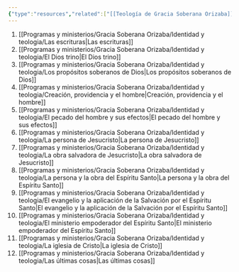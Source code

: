 ```yaml
---
{"type":"resources","related":["[[Teología de Gracia Soberana Orizaba]]","[[Gracia Soberana Orizaba]]"],"class":"creed","aliases":["Confesión de Fe"],"dg-publish":true,"permalink":"/programas-y-ministerios/gracia-soberana-orizaba/identidad-y-teologia/nosotros-creemos/","dgPassFrontmatter":true}
---
```



1. [[Programas y ministerios/Gracia Soberana Orizaba/Identidad y teologia/Las escrituras\|Las escrituras]]
2. [[Programas y ministerios/Gracia Soberana Orizaba/Identidad y teologia/El Dios trino\|El Dios trino]]
3. [[Programas y ministerios/Gracia Soberana Orizaba/Identidad y teologia/Los propósitos soberanos de Dios\|Los propósitos soberanos de Dios]]
4. [[Programas y ministerios/Gracia Soberana Orizaba/Identidad y teologia/Creación, providencia y el hombre\|Creación, providencia y el hombre]]
5. [[Programas y ministerios/Gracia Soberana Orizaba/Identidad y teologia/El pecado del hombre y sus efectos\|El pecado del hombre y sus efectos]]
6. [[Programas y ministerios/Gracia Soberana Orizaba/Identidad y teologia/La persona de Jesucristo\|La persona de Jesucristo]]
7. [[Programas y ministerios/Gracia Soberana Orizaba/Identidad y teologia/La obra salvadora de Jesucristo\|La obra salvadora de Jesucristo]]
8. [[Programas y ministerios/Gracia Soberana Orizaba/Identidad y teologia/La persona y la obra del Espíritu Santo\|La persona y la obra del Espíritu Santo]]
9. [[Programas y ministerios/Gracia Soberana Orizaba/Identidad y teologia/El evangelio y la aplicación de la Salvación por el Espíritu Santo\|El evangelio y la aplicación de la Salvación por el Espíritu Santo]]
10. [[Programas y ministerios/Gracia Soberana Orizaba/Identidad y teologia/El ministerio empoderador del Espíritu Santo\|El ministerio empoderador del Espíritu Santo]]
11. [[Programas y ministerios/Gracia Soberana Orizaba/Identidad y teologia/La iglesia de Cristo\|La iglesia de Cristo]]
12. [[Programas y ministerios/Gracia Soberana Orizaba/Identidad y teologia/Las últimas cosas\|Las últimas cosas]]